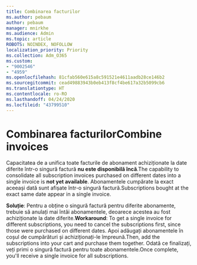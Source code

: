 ```yaml
---
title: Combinarea facturilor
ms.author: pebaum
author: pebaum
manager: mnirkhe
ms.audience: Admin
ms.topic: article
ROBOTS: NOINDEX, NOFOLLOW
localization_priority: Priority
ms.collection: Adm_O365
ms.custom:
- "9002546"
- "4959"
ms.openlocfilehash: 81cfab560e615a8c591521e4611aadb28ce146b2
ms.sourcegitcommit: cead49883943b0eb413f8cf4be617a32b5099cb6
ms.translationtype: HT
ms.contentlocale: ro-RO
ms.lasthandoff: 04/24/2020
ms.locfileid: "43799510"
---
```

# <a name="combine-invoices"></a><span data-ttu-id="a09ba-102">Combinarea facturilor</span><span class="sxs-lookup"><span data-stu-id="a09ba-102">Combine invoices</span></span>

<span data-ttu-id="a09ba-103">Capacitatea de a unifica toate facturile de abonament achiziționate la date diferite într-o singură factură **nu este disponibilă încă**.</span><span class="sxs-lookup"><span data-stu-id="a09ba-103">The capability to consolidate all subscription invoices purchased on different dates into a single invoice is **not yet available**.</span></span> <span data-ttu-id="a09ba-104">Abonamentele cumpărate la exact aceeași dată sunt afișate într-o singură factură.</span><span class="sxs-lookup"><span data-stu-id="a09ba-104">Subscriptions bought at the exact same date appear in a single invoice.</span></span>

<span data-ttu-id="a09ba-105">**Soluție**: Pentru a obține o singură factură pentru diferite abonamente, trebuie să anulați mai întâi abonamentele, deoarece acestea au fost achiziționate la date diferite.</span><span class="sxs-lookup"><span data-stu-id="a09ba-105">**Workaround**: To get a single invoice for different subscriptions, you need to cancel the subscriptions first, since those were purchased on different dates.</span></span> <span data-ttu-id="a09ba-106">Apoi adăugați abonamentele în coșul de cumpărături și achiziționați-le împreună.</span><span class="sxs-lookup"><span data-stu-id="a09ba-106">Then, add the subscriptions into your cart and purchase them together.</span></span> <span data-ttu-id="a09ba-107">Odată ce finalizați, veți primi o singură factură pentru toate abonamentele.</span><span class="sxs-lookup"><span data-stu-id="a09ba-107">Once complete, you'll receive a single invoice for all subscriptions.</span></span>
